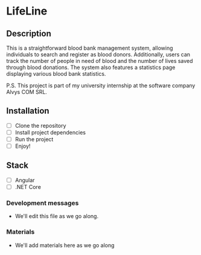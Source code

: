 # LifeLine
## Description
This is a straightforward blood bank management system, allowing individuals to search and register as blood donors. Additionally, users can track the number of people in need of blood and the number of lives saved through blood donations. The system also features a statistics page displaying various blood bank statistics.

P.S. This project is part of my university internship at the software company Alvys COM SRL.

## Installation
- [ ] Clone the repository
- [ ] Install project dependencies
- [ ] Run the project
- [ ] Enjoy!

## Stack
- [ ] Angular
- [ ] .NET Core

### Development messages
- We'll edit this file as we go along.

### Materials
- We'll add materials here as we go along